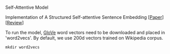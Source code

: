 Self-Attentive Model

Implementation of A Structured Self-attentive Sentence Embedding [[Paper](https://arxiv.org/abs/1703.03130)] [[Review](https://github.com/dennybritz/deeplearning-papernotes/blob/master/notes/self_attention_embedding.md)]

To run the model, [GloVe](https://nlp.stanford.edu/projects/glove/) word vectors need to be downloaded and placed in 'word2vecs'. By default, we use 200d vectors trained 
on Wikipedia corpus.

``` shell
mkdir word2vecs
```

